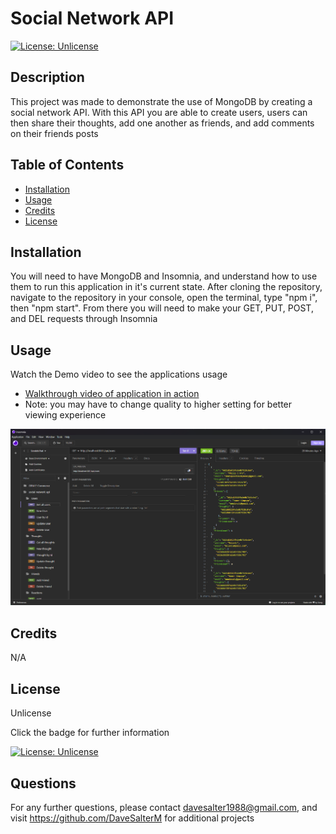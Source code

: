 # Social Network API

[![License: Unlicense](https://img.shields.io/badge/license-Unlicense-blue.svg)](http://unlicense.org/)

## Description

This project was made to demonstrate the use of MongoDB by creating a social network API. With this API you are able to create users, users can then share their thoughts, add one another as friends, and add comments on their friends posts

## Table of Contents

- [Installation](#installation)
- [Usage](#usage)
- [Credits](#credits)
- [License](#license)

## Installation

You will need to have MongoDB and Insomnia, and understand how to use them to run this application in it's current state. After cloning the repository, navigate to the repository in your console, open the terminal, type "npm i", then "npm start". From there you will need to make your GET, PUT, POST, and DEL requests through Insomnia

## Usage

Watch the Demo video to see the applications usage

- [Walkthrough video of application in action](https://drive.google.com/file/d/1i1WzS6BLqVMbIERTmrmK4A26c6PLCiJ3/view?usp=sharing)
- Note: you may have to change quality to higher setting for better viewing experience

![](./assets/screenshot.png)

## Credits 

N/A

## License

Unlicense 

Click the badge for further information

[![License: Unlicense](https://img.shields.io/badge/license-Unlicense-blue.svg)](http://unlicense.org/)


## Questions

For any further questions, please contact davesalter1988@gmail.com, and visit https://github.com/DaveSalterM for additional projects
